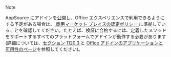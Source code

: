 > [!NOTE]
> AppSource にアドインを[公開](../publish/publish.md)し、Office エクスペリエンスで利用できるようにする予定がある場合は、[ 商用マーケット プレイスの認定ポリシー ](/legal/marketplace/certification-policies)に準拠していることを確認してください。たとえば、検証に合格するには、定義したメソッドをサポートするすべてのプラットフォームでアドインが動作する必要があります (詳細については、[セクション 1120.3 ](/legal/marketplace/certification-policies#11203-functionality) と [ Office アドインのアプリケーションと可用性のページ](/javascript/api/requirement-sets)を参照してください)。